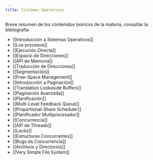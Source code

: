 ```yaml
---
title: Sistemas Operativos
---
```


Breve resumen de los contenidos teóricos de la materia, consultar la bibliografía.

- [[Introducción a Sistemas Operativos]]
- [[Los procesos]]
- [[Ejecución Directa]]
- [[Espacio de Direcciones]]
- [[API de Memoria]]
- [[Traducción de Direcciones]]
- [[Segmentación]]
- [[Free-Space Management]]
- [[Introducción a Paginación]]
- [[Translation Lookaside Buffers]]
- [[Paginación Avanzada]]
- [[Planificación]]
- [[Multi-Level Feedback Queue]]
- [[Proportional-Share Scheduler]]
- [[Planificador Multiprocesador]]
- [[Concurrencia]]
- [[API de Threads]]
- [[Locks]]
- [[Estructuras Concurrentes]]
- [[Bugs de Concurrencia]]
- [[Archivos y Directorios]]
- [[Very Simple File System]]
